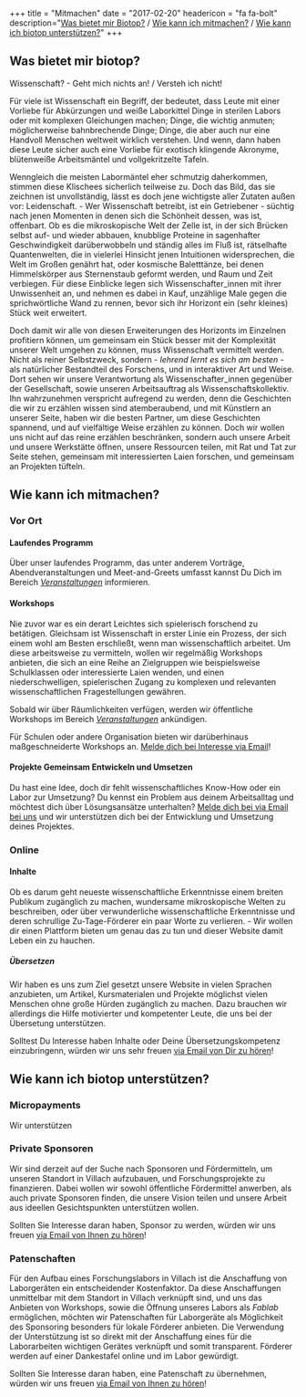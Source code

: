 +++
title = "Mitmachen"
date = "2017-02-20"
headericon = "fa fa-bolt"
description="[Was bietet mir Biotop?](#was-bietet-mir-biotop) / [Wie kann ich mitmachen?](#wie-kann-ich-mitmachen) / [Wie kann ich biotop unterstützen?](#wie-kann-ich-biotop-unterstützen)"
+++

## Was bietet mir biotop?
Wissenschaft? - Geht mich nichts an! / Versteh ich nicht!

Für viele  ist Wissenschaft ein Begriff, der bedeutet, dass Leute mit einer Vorliebe für Abkürzungen und weiße Laborkittel Dinge in sterilen Labors oder mit komplexen Gleichungen machen; Dinge, die wichtig anmuten; möglicherweise bahnbrechende Dinge; Dinge, die aber auch nur eine Handvoll Menschen weltweit wirklich verstehen. Und wenn, dann haben diese Leute sicher auch eine Vorliebe für exotisch klingende Akronyme, blütenweiße Arbeitsmäntel und vollgekritzelte Tafeln.

Wenngleich die meisten Labormäntel eher schmutzig daherkommen, stimmen diese Klischees sicherlich teilweise zu. Doch das Bild, das sie zeichnen ist unvollständig, lässt es doch jene wichtigste aller Zutaten außen vor: Leidenschaft. - Wer Wissenschaft betreibt, ist ein Getriebener - süchtig nach jenen Momenten in denen sich die Schönheit dessen, was ist, offenbart. Ob es die mikroskopische Welt der Zelle ist, in der sich Brücken selbst auf- und wieder abbauen, knubblige Proteine in sagenhafter Geschwindigkeit darüberwobbeln und ständig alles im Fluß ist, rätselhafte Quantenwelten, die in vielerlei Hinsicht jenen Intuitionen widersprechen, die Welt im Großen genährt hat, oder kosmische Baletttänze, bei denen Himmelskörper aus Sternenstaub geformt werden, und Raum und Zeit verbiegen.
Für diese Einblicke legen sich Wissenschafter_innen mit ihrer Unwissenheit an, und nehmen es dabei in Kauf, unzählige Male gegen die sprichwörtliche Wand zu rennen, bevor sich ihr Horizont ein (sehr kleines) Stück weit erweitert.

Doch damit wir alle von diesen Erweiterungen des Horizonts im Einzelnen profitiern können, um gemeinsam ein Stück besser mit der Komplexität unserer Welt umgehen zu können, muss Wissenschaft vermittelt werden. Nicht als reiner Selbstzweck, sondern - *lehrend lernt es sich am besten* - als natürlicher Bestandteil des Forschens, und in interaktiver Art und Weise.
Dort sehen wir unsere Verantwortung als Wissenschafter_innen gegenüber der Gesellschaft, sowie unseren Arbeitsauftrag als Wissenschaftskollektiv.
Ihn wahrzunehmen verspricht aufregend zu werden, denn die Geschichten die wir zu erzählen wissen sind atemberaubend, und mit Künstlern an unserer Seite, haben wir die besten Partner, um diese Geschichten spannend, und auf vielfältige Weise erzählen zu können. Doch wir wollen uns nicht auf das reine erzählen beschränken, sondern auch unsere Arbeit und unsere Werkstätte öffnen, unsere Ressourcen teilen, mit Rat und Tat zur Seite stehen, gemeinsam mit interessierten Laien forschen, und gemeinsam an Projekten tüfteln.

## Wie kann ich mitmachen?

### Vor Ort

#### Laufendes Programm
Über unser laufendes Programm, das unter anderem Vorträge, Abendveranstaltungen und Meet-and-Greets umfasst kannst Du Dich im Bereich [*Veranstaltungen*](/de/event/) informieren.

#### Workshops
Nie zuvor war es ein derart Leichtes sich spielerisch forschend zu betätigen. Gleichsam ist Wissenschaft in erster Linie ein Prozess, der sich einem wohl am Besten erschließt, wenn man wissenschaftlich arbeitet. Um diese arbeitsweise  zu vermitteln, wollen wir regelmäßig Workshops anbieten, die sich an eine Reihe an Zielgruppen wie beispielsweise Schulklassen oder interessierte Laien wenden, und einen niederschwelligen, spielerischen Zugang zu komplexen und relevanten wissenschaftlichen Fragestellungen gewähren.

Sobald wir über Räumlichkeiten verfügen, werden wir öffentliche Workshops im Bereich [*Veranstaltungen*](/de/event/) ankündigen.

Für Schulen oder andere Organisation bieten wir darüberhinaus maßgeschneiderte Workshops an. [Melde dich bei Interesse via Email](mailto:info@biotop.co)!


#### Projekte Gemeinsam Entwickeln und Umsetzen
Du hast eine Idee, doch dir fehlt wissenschaftliches Know-How oder ein Labor zur Umsetzung? Du kennst ein Problem aus deinem Arbeitsalltag und möchtest dich über Lösungsansätze unterhalten?
[Melde dich bei via Email bei uns](mailto:info@biotop.co) und wir unterstützen dich bei der Entwicklung und Umsetzung deines Projektes.

### Online

#### Inhalte
Ob es darum geht neueste wissenschaftliche Erkenntnisse einem breiten Publikum zugänglich zu machen, wundersame mikroskopische Welten zu beschreiben, oder über verwunderliche wissenschaftliche Erkenntnisse und deren schrullige Zu-Tage-Förderer ein paar Worte zu verlieren. - Wir wollen dir einen Plattform bieten um genau das zu tun und dieser Website damit Leben ein zu hauchen.

##### Übersetzen
Wir haben es uns zum Ziel gesetzt unsere Website in vielen Sprachen anzubieten, um Artikel, Kursmaterialen und Projekte möglichst vielen Menschen ohne große Hürden zugänglich zu machen. Dazu brauchen wir allerdings die Hilfe motivierter und kompetenter Leute, die uns bei der Übersetung unterstützen.

Solltest Du Interesse haben Inhalte oder Deine Übersetzungskompetenz einzubringenn, würden wir uns sehr freuen [via Email von Dir zu hören](mailto:info@biotop.co)!


## Wie kann ich biotop unterstützen?

### Micropayments
Wir unterstützen

### Private Sponsoren
Wir sind derzeit auf der Suche nach Sponsoren und Fördermitteln, um unseren Standort in Villach aufzubauen, und Forschungsprojekte zu finanzieren. Dabei wollen wir sowohl öffentliche Fördermittel anwerben, als auch private Sponsoren finden, die unsere Vision teilen und unsere Arbeit aus ideellen Gesichtspunkten unterstützen wollen.

Sollten Sie Interesse daran haben, Sponsor zu werden, würden wir uns freuen [via Email von Ihnen zu hören](mailto:info@biotop.co)!

### Patenschaften

Für den Aufbau eines Forschungslabors in Villach ist die Anschaffung von Laborgeräten ein entscheidender Kostenfaktor.
Da diese Anschaffungen unmittelbar mit dem Standort in Villach verknüpft sind, und uns das Anbieten von Workshops, sowie die Öffnung unseres Labors als *Fablab* ermöglichen, möchten wir Patenschaften für Laborgeräte als Möglichkeit des Sponsoring besonders für lokale Förderer anbieten.
Die Verwendung der Unterstützung ist so direkt mit der Anschaffung eines für die Laborarbeiten wichtigen Gerätes verknüpft und somit transparent. Förderer werden auf einer Dankestafel online und im Labor gewürdigt.

Sollten Sie Interesse daran haben, eine Patenschaft zu übernehmen, würden wir uns freuen [via Email von Ihnen zu hören](mailto:info@biotop.co)!

